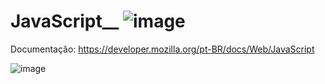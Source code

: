 # JavaScript__ ![image](https://user-images.githubusercontent.com/98292860/176977645-7bcede33-55cf-4041-a9ce-17fcf33a63af.png)


Documentação: https://developer.mozilla.org/pt-BR/docs/Web/JavaScript

![image](https://user-images.githubusercontent.com/98292860/176977456-0137e6ad-0367-4c79-a4c9-54ae85434a85.png)

